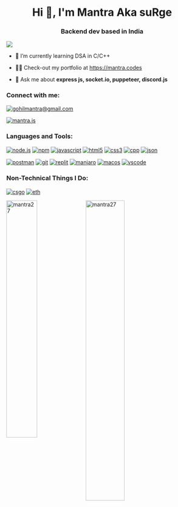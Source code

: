 
<h1 align="center">Hi 👋, I'm Mantra Aka suRge</h1>
<h3 align="center">Backend dev based in India</h3>


<a href="https://discord.gg/NBwSdcYa22"><p><img align="center" src="https://discord.c99.nl/widget/theme-2/610432757113421834.png"/></a>



- 🌱 I’m currently learning DSA in C/C++

- 👨‍💻 Check-out my portfolio at https://mantra.codes

- 💬 Ask me about **express js, socket.io, puppeteer, discord.js**


<h3 align="left">Connect with me:</h3>
<p align="left">
  <p>
  <a href="mailto:gohilmantra@gmail.com" target="blank"><img src="https://shields.io/badge/send_me-email-d44a3c?logo=gmail&style=for-the-badge" size=10% alt="gohilmantra@gmail.com"/></a>
  </p>
  
<a href="https://instagram.com/man77ra" target="blank"><img align="center" src="https://img.shields.io/static/v1?logo=instagram&label=&message=Mantra&color=36393f&style=for-the-badge" alt="mantra.js"/></a>
</p>


<h3 align="left">Languages and Tools:</h3>
<p align="left"> 
  <a href="https://nodejs.org/en/" target="blank"><img align="center" src="https://img.shields.io/badge/Node.js-339933?style=for-the-badge&logo=nodedotjs&logoColor=white" alt="node.js"/></a>
  <a href="https://www.npmjs.com/" target="blank"><img align="center" src="https://img.shields.io/badge/npm-CB3837?style=for-the-badge&logo=npm&logoColor=white" alt="npm"/></a>
  <a href="https://www.google.com/search?q=javascript" target="blank"><img align="center" src="https://img.shields.io/badge/JavaScript-323330?style=for-the-badge&logo=javascript&logoColor=F7DF1E" alt="javascript"/></a>
  <a href="https://www.google.com/search?q=html5" target="blank"><img align="center" src="https://img.shields.io/badge/HTML5-E34F26?style=for-the-badge&logo=html5&logoColor=white" alt="html5"/></a>
  <a href="https://www.google.com/search?q=css3" target="blank"><img align="center" src="https://img.shields.io/badge/CSS3-1572B6?style=for-the-badge&logo=css3&logoColor=white" alt="css3"/></a>
  <a href="https://www.google.com/search?q=c%2B%2B" target="blank"><img align="center" src="https://img.shields.io/badge/C%2B%2B-00599C?style=for-the-badge&logo=c%2B%2B&logoColor=white" alt="cpp"/></a>
  <a href="https://www.json.org/json-en.html" target="blank"><img align="center" src="https://img.shields.io/badge/json-5E5C5C?style=for-the-badge&logo=json&logoColor=white" alt="json"/></a>
  </a>

  <a href="https://www.postman.com/" target="blank"><img align="center" src="https://img.shields.io/badge/Postman-FF6C37?style=for-the-badge&logo=Postman&logoColor=white" alt="postman"/></a>
  <a href="https://git-scm.com/" target="blank"><img align="center" src="https://img.shields.io/badge/Git-F05032?style=for-the-badge&logo=git&logoColor=white" alt="git"/></a>
  <a href="https://replit.com/" target="blank"><img align="center" src="https://img.shields.io/badge/replit-667881?style=for-the-badge&logo=replit&logoColor=white" alt="replit"/></a>
  <a href="https://manjaro.org/" target="blank"><img align="center" src="https://img.shields.io/badge/manjaro-35BF5C?style=for-the-badge&logo=manjaro&logoColor=white" alt="manjaro"/></a>
  <a href="https://www.apple.com/in/macos/monterey/" target="blank"><img align="center" src="https://img.shields.io/badge/mac%20os-000000?style=for-the-badge&logo=apple&logoColor=white" alt="macos"/></a>
  <a href="https://code.visualstudio.com/" target="blank"><img align="center" src="https://img.shields.io/badge/Visual_Studio_Code-0078D4?style=for-the-badge&logo=visual%20studio%20code&logoColor=white" alt="vscode"/></a>
  
  </a>
  </p>
  
   <h3 align="left">Non-Technical Things I Do:</h3>
   <p align="left"> 
  <a href="https://blog.counter-strike.net/" target="blank"><img align="center" src="https://img.shields.io/badge/Counter_Strike-000000?style=for-the-badge&logo=counter-strike&logoColor=white" alt="csgo"/></a>
  <a href="https://www.google.com/url?sa=t&source=web&rct=j&url=https://www.coinbase.com/price/ethereum&ved=2ahUKEwjVzfjR4Jz0AhVMX30KHXmLCksQFnoECAoQAg&usg=AOvVaw3-dPt9UuH4UfHDf3JcF7hJ" target="blank"><img align="center" src="https://img.shields.io/badge/Ethereum-3C3C3D?style=for-the-badge&logo=Ethereum&logoColor=white" alt="eth"/></a>
    </p>
  
<p><img align="left" src="https://github-readme-stats.vercel.app/api/top-langs?username=mantra27&show_icons=true&locale=en&layout=compact" alt="mantra27" width="40%" height="40%"/></p>

<p>&nbsp;<img align="center" src="https://github-readme-stats.vercel.app/api?username=mantra27&show_icons=true&locale=en" alt="mantra27" width="45%" height="45%"/></p>

